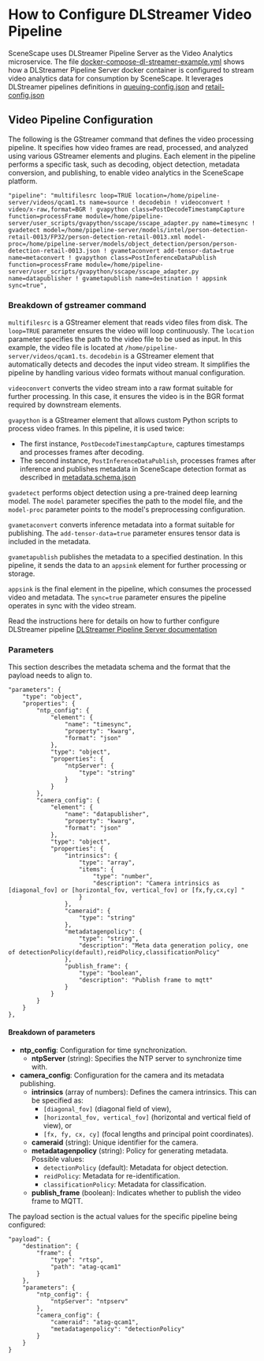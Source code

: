 # How to Configure DLStreamer Video Pipeline

SceneScape uses DLStreamer Pipeline Server as the Video Analytics microservice. The file [docker-compose-dl-streamer-example.yml](/sample_data/docker-compose-dl-streamer-example.yml) shows how a DLStreamer Pipeline Server docker container is configured to stream video analytics data for consumption by SceneScape. It leverages DLStreamer pipelines definitions in [queuing-config.json](/dlstreamer-pipeline-server/queuing-config.json) and [retail-config.json](/dlstreamer-pipeline-server/retail-config.json)

## Video Pipeline Configuration
The following is the GStreamer command that defines the video processing pipeline. It specifies how video frames are read, processed, and analyzed using various GStreamer elements and plugins. Each element in the pipeline performs a specific task, such as decoding, object detection, metadata conversion, and publishing, to enable video analytics in the SceneScape platform.

```
"pipeline": "multifilesrc loop=TRUE location=/home/pipeline-server/videos/qcam1.ts name=source ! decodebin ! videoconvert ! video/x-raw,format=BGR ! gvapython class=PostDecodeTimestampCapture function=processFrame module=/home/pipeline-server/user_scripts/gvapython/sscape/sscape_adapter.py name=timesync ! gvadetect model=/home/pipeline-server/models/intel/person-detection-retail-0013/FP32/person-detection-retail-0013.xml model-proc=/home/pipeline-server/models/object_detection/person/person-detection-retail-0013.json ! gvametaconvert add-tensor-data=true name=metaconvert ! gvapython class=PostInferenceDataPublish function=processFrame module=/home/pipeline-server/user_scripts/gvapython/sscape/sscape_adapter.py name=datapublisher ! gvametapublish name=destination ! appsink sync=true",
```

### Breakdown of gstreamer command
`multifilesrc` is a GStreamer element that reads video files from disk. The `loop=TRUE` parameter ensures the video will loop continuously. The `location` parameter specifies the path to the video file to be used as input. In this example, the video file is located at `/home/pipeline-server/videos/qcam1.ts`.
`decodebin` is a GStreamer element that automatically detects and decodes the input video stream. It simplifies the pipeline by handling various video formats without manual configuration.

`videoconvert` converts the video stream into a raw format suitable for further processing. In this case, it ensures the video is in the BGR format required by downstream elements.

`gvapython` is a GStreamer element that allows custom Python scripts to process video frames. In this pipeline, it is used twice:
- The first instance, `PostDecodeTimestampCapture`, captures timestamps and processes frames after decoding.
- The second instance, `PostInferenceDataPublish`, processes frames after inference and publishes metadata in SceneScape detection format as described in [metadata.schema.json](/controller/src/schema/metadata.schema.json)

`gvadetect` performs object detection using a pre-trained deep learning model. The `model` parameter specifies the path to the model file, and the `model-proc` parameter points to the model's preprocessing configuration.

`gvametaconvert` converts inference metadata into a format suitable for publishing. The `add-tensor-data=true` parameter ensures tensor data is included in the metadata.

`gvametapublish` publishes the metadata to a specified destination. In this pipeline, it sends the data to an `appsink` element for further processing or storage.

`appsink` is the final element in the pipeline, which consumes the processed video and metadata. The `sync=true` parameter ensures the pipeline operates in sync with the video stream.

Read the instructions here for details on how to further configure DLStreamer pipeline [DLStreamer Pipeline Server documentation](https://github.com/open-edge-platform/edge-ai-libraries/tree/main/microservices/dlstreamer-pipeline-server/docs/user-guide)

### Parameters
This section describes the metadata schema and the format that the payload needs to align to.
```
"parameters": {
    "type": "object",
    "properties": {
        "ntp_config": {
            "element": {
                "name": "timesync",
                "property": "kwarg",
                "format": "json"
            },
            "type": "object",
            "properties": {
                "ntpServer": {
                    "type": "string"
                }
            }
        },
        "camera_config": {
            "element": {
                "name": "datapublisher",
                "property": "kwarg",
                "format": "json"
            },
            "type": "object",
            "properties": {
                "intrinsics": {
                    "type": "array",
                    "items": {
                        "type": "number",
                        "description": "Camera intrinsics as [diagonal_fov] or [horizontal_fov, vertical_fov] or [fx,fy,cx,cy] "
                    }
                },
                "cameraid": {
                    "type": "string"
                },
                "metadatagenpolicy": {
                    "type": "string",
                    "description": "Meta data generation policy, one of detectionPolicy(default),reidPolicy,classificationPolicy"
                },
                "publish_frame": {
                    "type": "boolean",
                    "description": "Publish frame to mqtt"
                }
            }
        }
    }
},
```
#### Breakdown of parameters
- **ntp_config**: Configuration for time synchronization.
    - **ntpServer** (string): Specifies the NTP server to synchronize time with.
- **camera_config**: Configuration for the camera and its metadata publishing.
    - **intrinsics** (array of numbers): Defines the camera intrinsics. This can be specified as:
        - `[diagonal_fov]` (diagonal field of view),
        - `[horizontal_fov, vertical_fov]` (horizontal and vertical field of view), or
        - `[fx, fy, cx, cy]` (focal lengths and principal point coordinates).
    - **cameraid** (string): Unique identifier for the camera.
    - **metadatagenpolicy** (string): Policy for generating metadata. Possible values:
        - `detectionPolicy` (default): Metadata for object detection.
        - `reidPolicy`: Metadata for re-identification.
        - `classificationPolicy`: Metadata for classification.
    - **publish_frame** (boolean): Indicates whether to publish the video frame to MQTT.

The payload section is the actual values for the specific pipeline being configured:
```
"payload": {
    "destination": {
        "frame": {
            "type": "rtsp",
            "path": "atag-qcam1"
        }
    },
    "parameters": {
        "ntp_config": {
            "ntpServer": "ntpserv"
        },
        "camera_config": {
            "cameraid": "atag-qcam1",
            "metadatagenpolicy": "detectionPolicy"
        }
    }
}
```